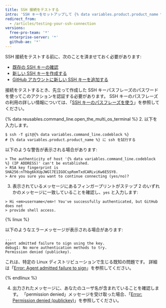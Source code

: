 ```yaml
---
title: SSH 接続をテストする
intro: 'SSH キーをセットアップして {% data variables.product.product_name %} のアカウントに追加した後、接続をテストします。'
redirect_from:
  - /articles/testing-your-ssh-connection
versions:
  free-pro-team: '*'
  enterprise-server: '*'
  github-ae: '*'
---
```


SSH 接続をテストする前に、次のことを済ませておく必要があります:
- [既存の SSH キーの確認](/articles/checking-for-existing-ssh-keys)
- [新しい SSH キーを作成する](/articles/generating-a-new-ssh-key-and-adding-it-to-the-ssh-agent)
- [GitHub アカウントに新しい SSH キーを追加する](/articles/adding-a-new-ssh-key-to-your-github-account)

接続をテストするとき、先立って作成した SSH キーパスフレーズのパスワードを使ってこのアクションを認証する必要があります。 SSH キーのパスフレーズの利用の詳しい情報については、「[SSH キーのパスフレーズを使う](/articles/working-with-ssh-key-passphrases)」を参照してください。

{% data reusables.command_line.open_the_multi_os_terminal %}
2. 以下を入力します。
  ```shell
  $ ssh -T git@{% data variables.command_line.codeblock %}
  # {% data variables.product.product_name %} に ssh を試行する
  ```

  以下のような警告が表示される場合があります:

  ```shell
  > The authenticity of host '{% data variables.command_line.codeblock %} (IP ADDRESS)' can't be established.
  > RSA key fingerprint is SHA256:nThbg6kXUpJWGl7E1IGOCspRomTxdCARLviKw6E5SY8.
  > Are you sure you want to continue connecting (yes/no)?
  ```

3. 表示されているメッセージにあるフィンガープリントがステップ 2 のいずれかのメッセージに一致していることを確認し、`yes` と入力します:
  ```shell
  > Hi <em>username</em>! You've successfully authenticated, but GitHub does not
  > provide shell access.
  ```

  {% linux %}

  以下のようなエラーメッセージが表示される場合があります:
  ```shell
  ...
  Agent admitted failure to sign using the key.
  debug1: No more authentication methods to try.
  Permission denied (publickey).
  ```

  これは、特定の Linux ディストリビューションで生じる既知の問題です。 詳細は「[Error: Agent admitted failure to sign](/articles/error-agent-admitted-failure-to-sign)」を参照してください。

  {% endlinux %}

4. 出力されたメッセージに、あなたのユーザ名が含まれていることを確認します。 「permission denied」メッセージを受け取った場合、「[Error: Permission denied (publickey)](/articles/error-permission-denied-publickey)」を参照してください。
